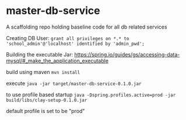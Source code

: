 # master-db-service
A scaffolding repo holding baseline code for all db related services

Creating DB User:
  `grant all privileges on *.* to 'school_admin'@'localhost' identified by 'admin_pwd';`
  
Building the executable Jar:
  https://spring.io/guides/gs/accessing-data-mysql/#_make_the_application_executable
  
  build using maven
  `mvn install`
  
  execute
  `java -jar target/master-db-service-0.1.0.jar`
  
  to use profile based startup
  `java -Dspring.profiles.active=prod -jar build/libs/clay-setup-0.1.0.jar`

  default profile is set to be "prod"